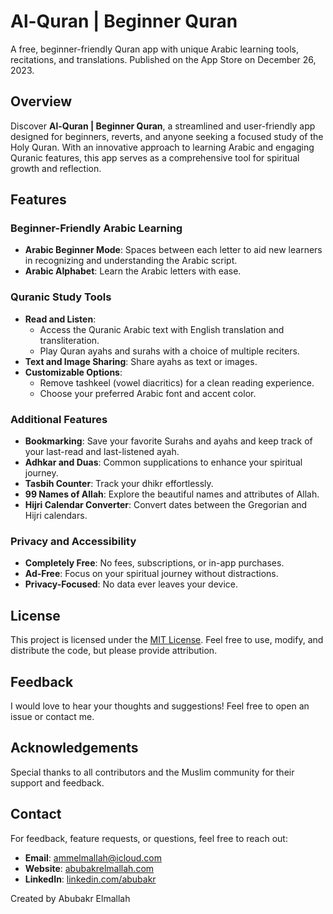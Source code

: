 # Al-Quran | Beginner Quran

A free, beginner-friendly Quran app with unique Arabic learning tools, recitations, and translations.
Published on the App Store on December 26, 2023.

## Overview

Discover **Al-Quran | Beginner Quran**, a streamlined and user-friendly app designed for beginners, reverts, and anyone seeking a focused study of the Holy Quran. With an innovative approach to learning Arabic and engaging Quranic features, this app serves as a comprehensive tool for spiritual growth and reflection.

## Features

### Beginner-Friendly Arabic Learning

- **Arabic Beginner Mode**: Spaces between each letter to aid new learners in recognizing and understanding the Arabic script.
- **Arabic Alphabet**: Learn the Arabic letters with ease.

### Quranic Study Tools

- **Read and Listen**: 
  - Access the Quranic Arabic text with English translation and transliteration.
  - Play Quran ayahs and surahs with a choice of multiple reciters.
- **Text and Image Sharing**: Share ayahs as text or images.
- **Customizable Options**:
  - Remove tashkeel (vowel diacritics) for a clean reading experience.
  - Choose your preferred Arabic font and accent color.

### Additional Features

- **Bookmarking**: Save your favorite Surahs and ayahs and keep track of your last-read and last-listened ayah.
- **Adhkar and Duas**: Common supplications to enhance your spiritual journey.
- **Tasbih Counter**: Track your dhikr effortlessly.
- **99 Names of Allah**: Explore the beautiful names and attributes of Allah.
- **Hijri Calendar Converter**: Convert dates between the Gregorian and Hijri calendars.

### Privacy and Accessibility

- **Completely Free**: No fees, subscriptions, or in-app purchases.
- **Ad-Free**: Focus on your spiritual journey without distractions.
- **Privacy-Focused**: No data ever leaves your device.

## License

This project is licensed under the [MIT License](LICENSE). Feel free to use, modify, and distribute the code, but please provide attribution.

## Feedback

I would love to hear your thoughts and suggestions! Feel free to open an issue or contact me.

## Acknowledgements

Special thanks to all contributors and the Muslim community for their support and feedback.

## Contact

For feedback, feature requests, or questions, feel free to reach out:
- **Email**: ammelmallah@icloud.com
- **Website**: [abubakrelmallah.com](https://abubakrelmallah.wordpress.com/)
- **LinkedIn**: [linkedin.com/abubakr](https://www.linkedin.com/in/abubakr-elmallah-416a0b273/)

Created by Abubakr Elmallah
